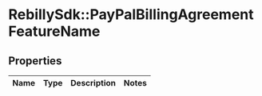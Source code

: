 # RebillySdk::PayPalBillingAgreementFeatureName

## Properties
Name | Type | Description | Notes
------------ | ------------- | ------------- | -------------

